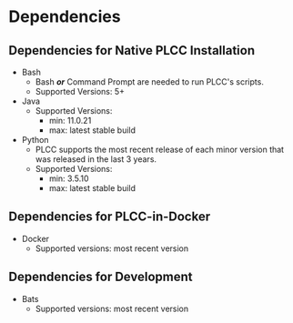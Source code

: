 # Dependencies

## Dependencies for Native PLCC Installation

* Bash
    * Bash ***or*** Command Prompt are needed to run PLCC's scripts.
    * Supported Versions: 5+
* Java
    * Supported Versions:
        * min: 11.0.21
        * max: latest stable build
* Python
    * PLCC supports the most recent release of each minor version that was released in the last 3 years.
    * Supported Versions:
        * min: 3.5.10
        * max: latest stable build

## Dependencies for PLCC-in-Docker

* Docker
    * Supported versions: most recent version

## Dependencies for Development

* Bats
    * Supported versions: most recent version
